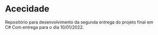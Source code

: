 # Acecidade
Repositório para desenvolvimento da segunda entrega do projeto final em C#
Com entrega para o dia 10/01/2022.